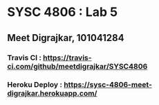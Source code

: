 # SYSC 4806 : Lab 5
## Meet Digrajkar, 101041284
### Travis CI : https://travis-ci.com/github/meetdigrajkar/SYSC4806
### Heroku Deploy : https://sysc-4806-meet-digrajkar.herokuapp.com/
